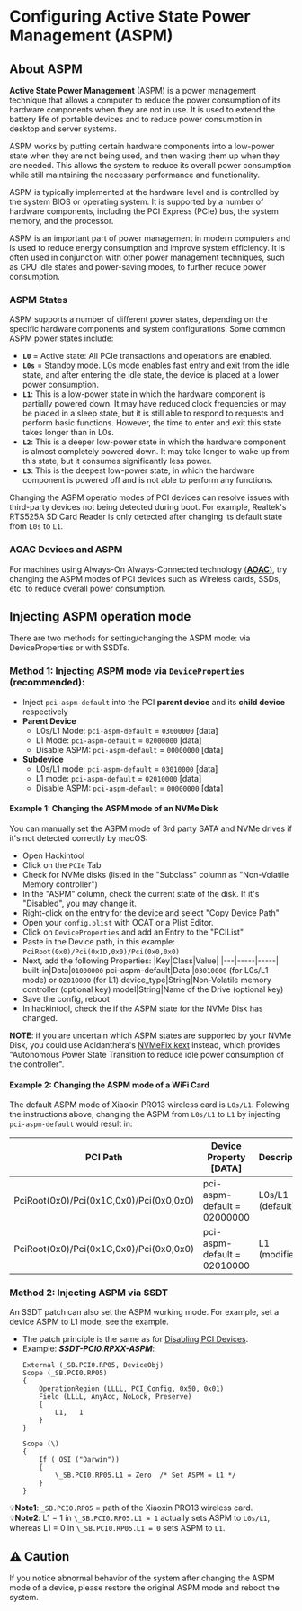 # Configuring Active State Power Management (ASPM)

## About ASPM

**Active State Power Management** (ASPM) is a power management technique that allows a computer to reduce the power consumption of its hardware components when they are not in use. It is used to extend the battery life of portable devices and to reduce power consumption in desktop and server systems.

ASPM works by putting certain hardware components into a low-power state when they are not being used, and then waking them up when they are needed. This allows the system to reduce its overall power consumption while still maintaining the necessary performance and functionality.

ASPM is typically implemented at the hardware level and is controlled by the system BIOS or operating system. It is supported by a number of hardware components, including the PCI Express (PCIe) bus, the system memory, and the processor.

ASPM is an important part of power management in modern computers and is used to reduce energy consumption and improve system efficiency. It is often used in conjunction with other power management techniques, such as CPU idle states and power-saving modes, to further reduce power consumption.

### ASPM States

ASPM supports a number of different power states, depending on the specific hardware components and system configurations. Some common ASPM power states include:  

- **`L0`** = Active state: All PCIe transactions and operations are enabled.
- **`L0s`** = Standby mode. L0s mode enables fast entry and exit from the idle state, and after entering the idle state, the device is placed at a lower power consumption. 
- **`L1`**: This is a low-power state in which the hardware component is partially powered down. It may have reduced clock frequencies or may be placed in a sleep state, but it is still able to respond to requests and perform basic functions. However, the time to enter and exit this state takes longer than in L0s.
- **`L2`**: This is a deeper low-power state in which the hardware component is almost completely powered down. It may take longer to wake up from this state, but it consumes significantly less power.
- **`L3`**: This is the deepest low-power state, in which the hardware component is powered off and is not able to perform any functions.

Changing the ASPM operatio modes of PCI devices can resolve issues with third-party devices not being detected during boot. For example, Realtek's RTS525A SD Card Reader is only detected after changing its default state from `L0s` to `L1`.

### AOAC Devices and ASPM

For machines using Always-On Always-Connected technology [(**AOAC**)](https://github.com/5T33Z0/OC-Little-Translated/tree/main/04_Fixing_Sleep_and_Wake_Issues/Fixing_AOAC_Machines), try changing the ASPM modes of PCI devices such as Wireless cards, SSDs, etc. to reduce overall power consumption.

## Injecting ASPM operation mode
There are two methods for setting/changing the ASPM mode: via DeviceProperties or with SSDTs.

### Method 1: Injecting ASPM mode via `DeviceProperties` (recommended):
- Inject `pci-aspm-default` into the PCI **parent device** and its **child device** respectively
- **Parent Device**
	- L0s/L1 Mode: `pci-aspm-default` = `03000000` [data]
	- L1 Mode: `pci-aspm-default` = `02000000` [data]
   	- Disable ASPM: `pci-aspm-default` = `00000000` [data]
- **Subdevice**
	- L0s/L1 mode: `pci-aspm-default` = `03010000` [data]
	- L1 mode: `pci-aspm-default` = `02010000` [data]
	- Disable ASPM: `pci-aspm-default` = `00000000` [data]

#### Example 1: Changing the ASPM mode of an NVMe Disk
You can manually set the ASPM mode of 3rd party SATA and NVMe drives if it's not detected correctly by macOS:

- Open Hackintool
- Click on the `PCIe` Tab
- Check for NVMe disks (listed in the "Subclass" column as "Non-Volatile Memory controller")
- In the "ASPM" column, check the current state of the disk. If it's "Disabled", you may change it.
- Right-click on the entry for the device and select "Copy Device Path"
- Open your `config.plist` with OCAT or a Plist Editor.
- Click on `DeviceProperties` and add an Entry to the "PCIList"
- Paste in the Device path, in this example: `PciRoot(0x0)/Pci(0x1D,0x0)/Pci(0x0,0x0)`
- Next, add the following Properties:
	|Key|Class|Value|
	|---|-----|-----|
	built-in|Data|`01000000` 
	pci-aspm-default|Data |`03010000` (for L0s/L1 mode) or `02010000` (for L1)
	device_type|String|Non-Volatile memory controller (optional key)
	model|String|Name of the Drive (optional key)
- Save the config, reboot
- In hackintool, check the if the ASPM state for the NVMe Disk has changed.

**NOTE**: if you are uncertain which ASPM states are supported by your NVMe Disk, you could use Acidanthera's [NVMeFix kext](https://github.com/acidanthera/NVMeFix) instead, which provides "Autonomous Power State Transition to reduce idle power consumption of the controller".

#### Example 2: Changing the ASPM mode of a WiFi Card
The default ASPM mode of Xiaoxin PRO13 wireless card is `L0s/L1`. Folowing the instructions above, changing the ASPM from `L0s/L1` to `L1` by injecting `pci-aspm-default` would result in:

|PCI Path|Device Property [DATA]|Description
|--------|----------------------|----------
PciRoot(0x0)/Pci(0x1C,0x0)/Pci(0x0,0x0)|pci-aspm-default = 02000000|L0s/L1 (default)
PciRoot(0x0)/Pci(0x1C,0x0)/Pci(0x0,0x0)|pci-aspm-default = 02010000|L1 (modified)

### Method 2: Injecting ASPM via SSDT
An SSDT patch can also set the ASPM working mode. For example, set a device ASPM to L1 mode, see the example.

- The patch principle is the same as for [Disabling PCI Devices](https://github.com/5T33Z0/OC-Little-Translated/tree/main/02_Disabling_Devices/Disabling_PCI_Devices).
- Example: ***SSDT-PCI0.RPXX-ASPM***:
  ```asl
  External (_SB.PCI0.RP05, DeviceObj)
  Scope (_SB.PCI0.RP05)
  {
      OperationRegion (LLLL, PCI_Config, 0x50, 0x01)
      Field (LLLL, AnyAcc, NoLock, Preserve)
      {
          L1,   1
      }
  }
  
  Scope (\)
  {
      If (_OSI ("Darwin"))
      {
          \_SB.PCI0.RP05.L1 = Zero  /* Set ASPM = L1 */
      }
  }
  ```
:bulb:**Note1**: `_SB.PCI0.RP05` = path of the Xiaoxin PRO13 wireless card.</br>
:bulb:**Note2**: L1 = 1 in `\_SB.PCI0.RP05.L1 = 1` actually sets ASPM to `L0s/L1`, whereas L1 = 0 in `\_SB.PCI0.RP05.L1 = 0` sets ASPM to `L1`.

## :warning: Caution
If you notice abnormal behavior of the system after changing the ASPM mode of a device, please restore the original ASPM mode and reboot the system.

